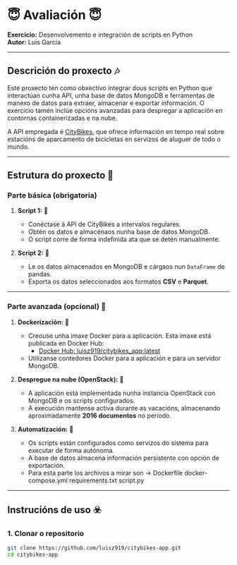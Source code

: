 # 😇 Avaliación  😇
**Exercicio:** Desenvolvemento e integración de scripts en Python  
**Autor:** Luis García  

---

## Descrición do proxecto 🎶

Este proxecto ten como obxectivo integrar dous scripts en Python que interactúan cunha API, unha base de datos MongoDB e ferramentas de manexo de datos para extraer, almacenar e exportar información. O exercicio tamén inclúe opcións avanzadas para despregar a aplicación en contornas containerizadas e na nube.

A API empregada é [CityBikes](https://citybik.es/), que ofrece información en tempo real sobre estacións de aparcamento de bicicletas en servizos de aluguer de todo o mundo.

---

## Estrutura do proxecto 🐧


### **Parte básica (obrigatoria)**

1. **Script 1:**  🤖
   - Conéctase á API de CityBikes a intervalos regulares.
   - Obtén os datos e almacénaos nunha base de datos MongoDB.
   - O script corre de forma indefinida ata que se detén manualmente.

2. **Script 2:**  🐃
   - Le os datos almacenados en MongoDB e cárgaos nun `DataFrame` de pandas.
   - Exporta os datos seleccionados aos formatos **CSV** e **Parquet**.

---

### **Parte avanzada (opcional)** 🐸

1. **Dockerización:** 🤩
   - Creouse unha imaxe Docker para a aplicación. Esta imaxe está publicada en Docker Hub:
     - [Docker Hub: luisz919/citybikes_app:latest](https://hub.docker.com/r/luisz919/citybikes_app)
   - Utilízanse contedores Docker para a aplicación e para un servidor MongoDB.
   
2. **Despregue na nube (OpenStack):** 🫠
   - A aplicación está implementada nunha instancia OpenStack con MongoDB e os scripts configurados.
   - A execución mantense activa durante as vacacións, almacenando aproximadamente **2016 documentos** no período.

3. **Automatización:** 🦦
   - Os scripts están configurados como servizos do sistema para executar de forma autónoma.
   - A base de datos almacena información persistente con opción de exportación.
   - Para esta parte los archivos a mirar son -> Dockerfile  docker-compose.yml  requirements.txt  script.py

---

## Instrucións de uso ☣️

### **1. Clonar o repositorio**
```bash
git clone https://github.com/luisz919/citybikes-app.git
cd citybikes-app
